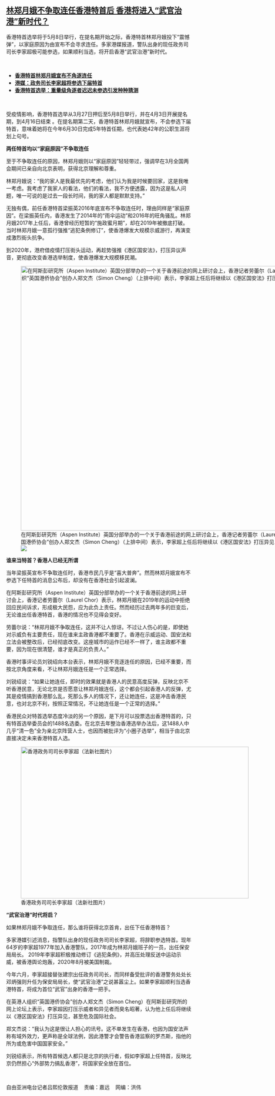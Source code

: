 <!--1649101841000-->
[林郑月娥不争取连任香港特首后  香港将进入“武官治港”新时代？](https://www.rfa.org/mandarin/yataibaodao/gangtai/al-04042022153101.html)
------

<p>香港特首选举将于5月8日举行，在提名期开始之际，香港特首林郑月娥投下“震憾弹”，以家庭原因为由宣布不会寻求连任。多家港媒报道，警队出身的现任政务司司长李家超极可能参选，如果顺利当选，将开启香港“武官治港”新时代。</p><p><br/></p><ul><li><a href="https://www.rfa.org/mandarin/Xinwen/wul0404a-04042022104733.html"><strong>香港特首林郑月娥宣布不角逐连任</strong></a></li><li><strong><a href="https://www.rfa.org/mandarin/Xinwen/3-04032022115221.html">港媒：政务司长李家超将参选下届特首</a></strong></li><li><strong><a href="https://www.rfa.org/mandarin/Xinwen/9-04022022160957.html">香港特首选举：重量级角逐者迟迟未参选引发种种猜测</a></strong></li></ul><p><br/></p><p>受疫情影响，香港特首选举从3月27日押后至5月8日举行，并在4月3日开展提名期，到4月16日结束 。在提名期第二天，香港特首林郑月娥就宣布，不会参选下届特首，意味着她将在今年6月30日完成5年特首任期，也代表她42年的公职生涯将划上句号。</p><p><strong>两任特首均以</strong><strong>“</strong><strong>家庭原因</strong><strong>”</strong><strong>不争取连任</strong></p><p>至于不争取连任的原因，林郑月娥则以“家庭原因”轻轻带过，强调早在3月全国两会期间已亲自向北京表明，获得北京理解和尊重。</p><p>林郑月娥说：“我的家人是我最优先的考虑，他们认为我是时候要回家，这是我唯一考虑。我考虑了我家人的看法，他们的看法，我不方便透露，因为这是私人问题，唯一可说的是过去一段长时间，我的家人都是默默支持。”</p><p>无独有偶，前任香港特首梁振英2016年底宣布不争取连任时，理由同样是“家庭原因”。在梁振英任内，香港发生了2014年的“雨伞运动”和2016年的旺角骚乱。林郑月娥2017年上任后，香港曾经历短暂的“施政蜜月期”，却在2019年被撤底打破。当时林郑月娥一意孤行强推“逃犯条例修订”，使香港爆发大规模示威游行，再演变成激烈街头抗争。</p><p>到2020年，港府借疫情打压街头运动，再趁势强推《港区国安法》，打压异议声音，更彻底改变香港选举制度，使香港爆发大规模移民潮。</p><p><figure class="image-richtext image-inline captioned" style="width:1280px;"><img alt="在阿斯彭研究所（Aspen Institute）英国分部举办的一个关于香港前途的网上研讨会上，香港记者劳蕾尔（Laurel Chor）（左下）表示，无论谁出任香港特首，香港的情况也不见得会变好。在英港人组织“英国港侨协会”创办人郑文杰（Simon Cheng）（上排中间）表示，李家超上任后将继续以《港区国安法》打压异见，甚至危及国际社会。（研讨会截图）" height="720" src="https://www.rfa.org/mandarin/yataibaodao/gangtai/al-04042022153101.html/m0404al-1.png/@@images/1cb00476-8a3e-4cd8-b619-70a91fdb8ed6.png" title="M0404AL-1.png" width="1280"/><figcaption class="image-caption">在阿斯彭研究所（Aspen Institute）英国分部举办的一个关于香港前途的网上研讨会上，香港记者劳蕾尔（Laurel Chor）（左下）表示，无论谁出任香港特首，香港的情况也不见得会变好。在英港人组织“英国港侨协会”创办人郑文杰（Simon Cheng）（上排中间）表示，李家超上任后将继续以《港区国安法》打压异见，甚至危及国际社会。（研讨会截图）</figcaption><small></small><div id="zoomattribute"><a data-caption="在阿斯彭研究所（Aspen Institute）英国分部举办的一个关于香港前途的网上研讨会上，香港记者劳蕾尔（Laurel Chor）（左下）表示，无论谁出任香港特首，香港的情况也不见得会变好。在英港人组织“英国港侨协会”创办人郑文杰（Simon Cheng）（上排中间）表示，李家超上任后将继续以《港区国安法》打压异见，甚至危及国际社会。（研讨会截图）" data-fancybox="" href="https://www.rfa.org/mandarin/yataibaodao/gangtai/al-04042022153101.html/m0404al-1.png" id="single_image" title="在阿斯彭研究所（Aspen Institute）英国分部举办的一个关于香港前途的网上研讨会上，香港记者劳蕾尔（Laurel Chor）（左下）表示，无论谁出任香港特首，香港的情况也不见得会变好。在英港人组织“英国港侨协会”创办人郑文杰（Simon Cheng）（上排中间）表示，李家超上任后将继续以《港区国安法》打压异见，甚至危及国际社会。（研讨会截图）"><img src="/++plone++rfa-resources/img/icon-zoom.png"/></a></div></figure></p><p><strong>谁来当特首？香港人已经无所谓</strong></p><p>当年梁振英宣布不争取连任时，香港市民几乎是“喜大普奔”。然而林郑月娥宣布不参选下任特首的消息公布后，却没有在香港社会引起波澜。</p><p>在阿斯彭研究所（Aspen Institute）英国分部举办的一个关于香港前途的网上研讨会上，香港记者劳蕾尔（Laurel Chor）表示，林郑月娥在2019年的运动中拒绝回应民间诉求，形成极大民怨，应为此负上责任。然而经历过去两年多的巨变后，无论谁出任香港特首，香港的情况也不见得会变好。</p><p>劳蕾尔说：“林郑月娥不争取连任，这并不让人惊讶。不过让人伤心的是，即使她对示威负有主要责任，现在谁来主政香港都不重要了。香港在示威运动、国安法和立法会被整改后，已经彻底改变。这座城市的运作已经不一样了，谁主政都不重要，因为现在很清楚，谁才是真正的负责人。”</p><p>香港时事评论员刘锐绍向本台表示，林郑月娥不竞逐连任的原因，已经不重要，而按北京角度来看，不让林郑月娥连任是一个正常选择。</p><p>刘锐绍说：“如果让她连任，即时的效果就是香港人的民意高度反弹，反映北京不听香港民意，无论北京是否愿意让林郑月娥连任，这个都会引起香港人的反弹，尤其是疫情搞到香港那么乱，死那么多人的情况下，还让她连任，这是冲击香港民意，也对北京不利，按照正常情况，不让她连任是一个正常的选择。”</p><p>香港民众对特首选举态度冷淡的另一个原因，是下月可以投票选出香港特首的，只有特首选举委员会的1488名选委。在北京去年整治香港选举办法后，这1488人中几乎“清一色”全为亲北京阵营人士，也因而被批评为“小圈子选举”，相当于由北京直接决定未来香港特首人选。</p><p><figure class="image-richtext image-inline captioned" style="width:620px;"><img alt="香港政务司司长李家超（法新社图片）" height="413" src="https://www.rfa.org/mandarin/yataibaodao/gangtai/al-04042022153101.html/al0404b.jpg/@@images/092daa30-4f35-4ddd-b561-f78f167dd638.jpeg" title="al0404b.jpg" width="620"/><figcaption class="image-caption">香港政务司司长李家超（法新社图片）</figcaption><small></small></figure></p><p><strong>“</strong><strong>武官治港</strong><strong>”</strong><strong>时代将启？</strong></p><p>如果林郑月娥不争取连任，那么谁将获得北京首肯，出任下任香港特首？</p><p>多家港媒引述消息，指警队出身的现任政务司司长李家超，将辞职参选特首。现年64岁的李家超1977年加入香港警队，2017年成为林郑月娥班子的一员，出任保安局局长。 2019年李家超积极推动修订《逃犯条例》，并高压处理反送中运动示威，被香港舆论炮轰，2020年8月被美国制裁。</p><p>今年六月，李家超接替张建宗出任政务司司长，而同样备受批评的香港警务处处长邓炳强则升任为保安局局长，使“武官治港”之说甚嚣尘上。如果李家超顺利当选香港特首，将成为首位“武官”出身的香港一把手。</p><p>在英港人组织“英国港侨协会”创办人郑文杰（Simon Cheng）在阿斯彭研究所的网上论坛上表示，李家超因打压示威者和异见者而臭名昭著，认为他上任后将继续以《港区国安法》打压异见，甚至危及国际社会。</p><p>郑文杰说：“我认为这是很让人担心的讯号。这不单发生在香港，也因为国安法声称有域外效力，更声称是全球法例，因此港警才会警告香港监察的罗杰斯，指他的所为或危害中国国家安全。”</p><p>刘锐绍表示，所有特首候选人都只是北京的执行者，假如李家超上任特首，反映北京仍然担心“外部势力搞乱香港”，将国家安全放在首位。</p><p><br/></p><p>自由亚洲电台记者吕熙伦敦报道    责编：嘉远    网编：洪伟</p>
